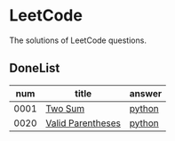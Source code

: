 # LeetCode
The solutions of LeetCode questions.

## DoneList
|num|title|answer|
|---|---|---|
|0001|[Two Sum](https://github.com/washing1127/LeetCode/blob/main/0001/0001.txt)|[python](https://github.com/washing1127/LeetCode/blob/main/0001/0001.py)|
|0020|[Valid Parentheses](https://github.com/washing1127/LeetCode/blob/main/0020/0020.txt)|[python](https://github.com/washing1127/LeetCode/blob/main/0020/0020.py)|